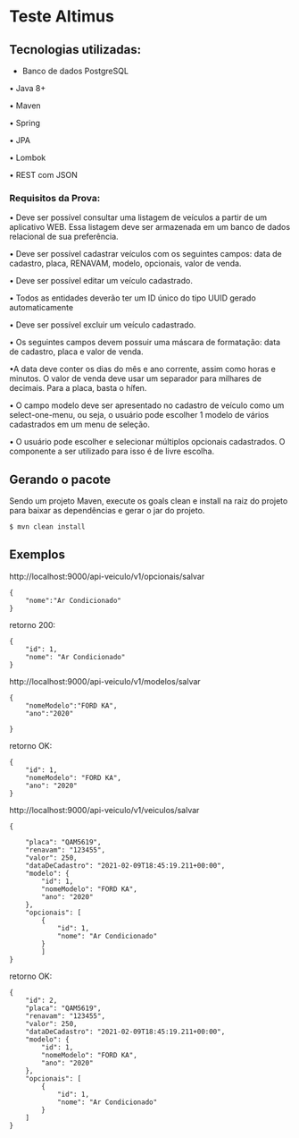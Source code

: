 # Teste Altimus
## Tecnologias utilizadas:

* Banco de dados PostgreSQL

• Java 8+

• Maven

• Spring

• JPA

• Lombok

• REST com JSON

### Requisitos da Prova:

•  Deve ser possível consultar uma listagem de veículos a partir de um aplicativo WEB. 
  Essa listagem deve ser armazenada em um banco de dados relacional de sua preferência.

•  Deve ser possível cadastrar veículos com os seguintes campos: data de cadastro, placa, RENAVAM, modelo, opcionais, valor de venda.

• Deve ser possível editar um veículo cadastrado.

• Todos as entidades deverão ter um ID único do tipo UUID gerado automaticamente

• Deve ser possível excluir um veículo cadastrado.

• Os seguintes campos devem possuir uma máscara de formatação: data de cadastro, placa e valor de venda.

•A data deve conter os dias do mês e ano corrente, assim como horas e minutos.
  O valor de venda deve usar um separador para milhares de decimais. Para a placa, basta o hífen.

• O campo modelo deve ser apresentado no cadastro de veículo como um select-one-menu,
   ou seja, o usuário pode escolher 1 modelo de vários cadastrados em um menu de seleção.

• O usuário pode escolher e selecionar múltiplos opcionais cadastrados. O componente a ser utilizado para isso é de livre escolha.


## Gerando o pacote
Sendo um projeto Maven, execute os goals clean e install na raiz do projeto para baixar as dependências e gerar o jar do projeto.


```bash
$ mvn clean install

```

## Exemplos

http://localhost:9000/api-veiculo/v1/opcionais/salvar

```
{
	"nome":"Ar Condicionado"
}

```

retorno 200: 
```
{
    "id": 1,
    "nome": "Ar Condicionado"
}
```
http://localhost:9000/api-veiculo/v1/modelos/salvar

```
{
	"nomeModelo":"FORD KA",
	"ano":"2020"
	
}
```

retorno OK:

```
{
    "id": 1,
    "nomeModelo": "FORD KA",
    "ano": "2020"
}

```
http://localhost:9000/api-veiculo/v1/veiculos/salvar

```
{
    
    "placa": "QAM5619",
    "renavam": "123455",
    "valor": 250,
    "dataDeCadastro": "2021-02-09T18:45:19.211+00:00",
    "modelo": {
        "id": 1,
        "nomeModelo": "FORD KA",
        "ano": "2020"
    },
    "opcionais": [
        {
            "id": 1,
            "nome": "Ar Condicionado"
        }
        ]
}

```

retorno OK:

```
{
    "id": 2,
    "placa": "QAM5619",
    "renavam": "123455",
    "valor": 250,
    "dataDeCadastro": "2021-02-09T18:45:19.211+00:00",
    "modelo": {
        "id": 1,
        "nomeModelo": "FORD KA",
        "ano": "2020"
    },
    "opcionais": [
        {
            "id": 1,
            "nome": "Ar Condicionado"
        }
    ]
}

```


